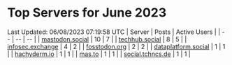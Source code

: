 # Top Servers for June 2023
Last Updated: 06/08/2023 07:19:58 UTC
| Server | Posts | Active Users |
| -- | -- | -- |
| [mastodon.social](https://mastodon.social/tags/PowerShell) | 10 | 7 |
| [techhub.social](https://techhub.social/tags/PowerShell) | 8 | 5 |
| [infosec.exchange](https://infosec.exchange/tags/PowerShell) | 4 | 2 |
| [fosstodon.org](https://fosstodon.org/tags/PowerShell) | 2 | 2 |
| [dataplatform.social](https://dataplatform.social/tags/PowerShell) | 1 | 1 |
| [hachyderm.io](https://hachyderm.io/tags/PowerShell) | 1 | 1 |
| [mas.to](https://mas.to/tags/PowerShell) | 1 | 1 |
| [social.tchncs.de](https://social.tchncs.de/tags/PowerShell) | 1 | 1 |
